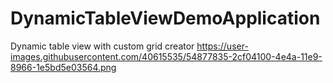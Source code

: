 # DynamicTableViewDemoApplication
Dynamic table view with custom grid creator
  https://user-images.githubusercontent.com/40615535/54877835-2cf04100-4e4a-11e9-8966-1e5bd5e03564.png 
  
